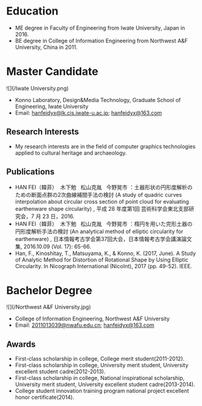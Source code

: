 # Education
- ME degree in Faculty of Engineering from Iwate University, Japan in 2016.
- BE degree in College of Information Engineering from Northwest A&F University, China in 2011.
  
  
# Master Candidate
![](/Iwate University.png)
- Konno Laboratory, Design&Media Technology, Graduate School of Engineering, Iwate University 
- Email: hanfeidyx@lk.cis.iwate-u.ac.jp; hanfeidyx@163.com

## Research Interests
- My research interests are in the field of computer graphics technologies applied to cultural heritage and archaeology.

## Publications
- HAN FEI（韓菲）&nbsp;&nbsp;木下勉 &nbsp;&nbsp;松山克胤 &nbsp;&nbsp;今野晃市 ：土器形状の円形度解析のための断面点群の2次曲線補間手法の検討 (A study of quadric curves interpolation about circular cross section of point cloud for evaluating earthenware shape circularity) , 平成 28 年度第1回 芸術科学会東北支部研究会，7 月 23 日，2016.
- HAN FEI（韓菲）&nbsp;&nbsp;木下勉 &nbsp;&nbsp;松山克胤 &nbsp;&nbsp;今野晃市 ：楕円を用いた完形土器の円形度解析手法の検討 (An analytical method of elliptic circularity for earthenware) , 日本情報考古学会第37回大会，日本情報考古学会講演論文集, 2016.10.09 (Vol. 17): 65-66.
- Han, F., Kinoshitay, T., Matsuyama, K., & Konno, K. (2017, June). A Study of Analytic Method for Distortion of Rotational Shape by Using Elliptic Circularity. In Nicograph International (NicoInt), 2017 (pp. 49-52). IEEE.
  
# Bachelor Degree 
![](/Northwest A&F University.jpg)
- College of Information Engineering, Northwest A&F University
- Email: 2011013039@nwafu.edu.cn; hanfeidyx@163.com

## Awards
- First-class scholarship in college, College merit student(2011-2012).
- First-class scholarship in college, University merit student, University excellent student cadre(2012-2013).
- First-class scholarship in college, National inspirational scholarship, University merit student, University excellent student cadre(2013-2014).
- College student innovation training program national project excellent honor certificate(2014).
